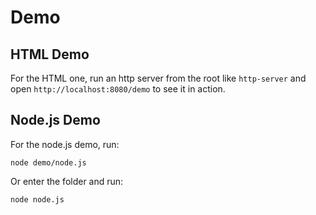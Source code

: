 # Demo

## HTML Demo

For the HTML one, run an http server from the root like `http-server` and open `http://localhost:8080/demo` to see it in action.

## Node.js Demo

For the node.js demo, run:

```
node demo/node.js
```

Or enter the folder and run:

```
node node.js
```
